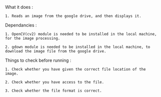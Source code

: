 What it does :

    1. Reads an image from the google drive, and then displays it.

Dependancies :

    1. OpenCV(cv2) module is needed to be installed in the local machine, for the image processing.

    2. gdown module is needed to be installed in the local machine, to download the image file from the google drive. 


Things to check before running :

    1. Check whether you have given the correct file location of the image. 

    2. Check whether you have access to the file. 

    3. Check whether the file format is correct.
